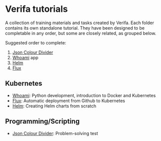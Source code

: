 # Verifa tutorials
A collection of training materials and tasks created by Verifa. Each folder contains its own standalone tutorial. They have been designed to be completable in any order, but some are closely related, as grouped below.

Suggested order to complete:
1. [Json Colour Divider](json-colour-divider/)
2. [Whoami](whoami/) app
3. [Helm](helm/)
4. [Flux](flux/)

## Kubernetes

* [Whoami](whoami/): Python development, introduction to Docker and Kubernetes
* [Flux](flux/): Automatic deployment from Github to Kubernetes
* [Helm](helm/): Creating Helm charts from scratch

## Programming/Scripting

* [Json Colour Divider](json-colour-divider/): Problem-solving test
